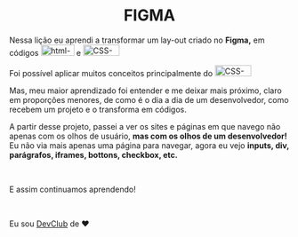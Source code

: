 <h1 align="center"> FIGMA </h1>

<p> Nessa lição eu aprendi a transformar um lay-out criado no <b>Figma,</b> em códigos <img width=60px height=20px src="https://img.shields.io/badge/HTML5-E34F26?style=for-the-badge&logo=html5&logoColor=white" alt="html-logo"> e <img width=65px height=20px src="https://img.shields.io/badge/CSS-239120?&style=for-the-badge&logo=css3&logoColor=white" alt="CSS-logo"></p>
<p> Foi possível aplicar muitos conceitos principalmente do <img width=65px height=20px src="https://img.shields.io/badge/CSS-239120?&style=for-the-badge&logo=css3&logoColor=white" alt="CSS-logo"></p>
<p> Mas, meu maior aprendizado foi entender e me deixar mais próximo, claro em proporções menores, de como é o dia a dia de um desenvolvedor,
como recebem um projeto e o transforma em códigos. </p>
<p> A partir desse projeto, passei a ver os sites e páginas em que navego não apenas com os olhos de usuário, <strong>mas com os olhos de um desenvolvedor!</strong>
<br>
Eu não via mais apenas uma página para navegar, agora eu vejo <b>inputs, div, parágrafos, iframes, bottons, checkbox, etc.</b> </p> 
<br>
<p> E assim continuamos aprendendo! </p>
<br>
<p>Eu sou <a href="https://rodolfomori.com.br/devclub/"> DevClub<a/> de ♥ </p>


